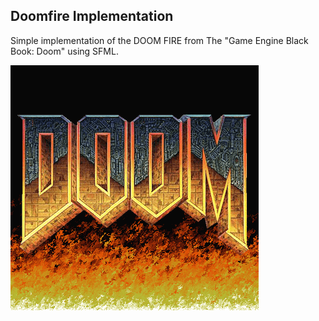 ## Doomfire Implementation

Simple implementation of the DOOM FIRE from The "Game Engine Black Book: Doom" using SFML.

![doom fire](/img/result.png)
